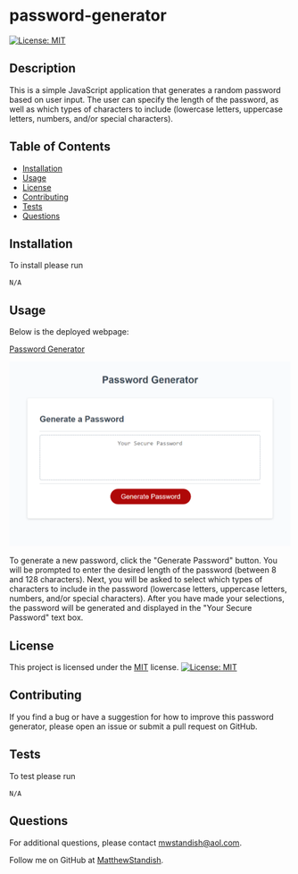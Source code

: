 # password-generator

[![License: MIT](https://img.shields.io/badge/License-MIT-yellow.svg)](https://opensource.org/licenses/MIT)

## Description

This is a simple JavaScript application that generates a random password based on user input. The user can specify the length of the password, as well as which types of characters to include (lowercase letters, uppercase letters, numbers, and/or special characters).

## Table of Contents

- [Installation](#installation)
- [Usage](#usage)
- [License](#license)
- [Contributing](#contributing)
- [Tests](#tests)
- [Questions](#questions)

## Installation

To install please run

```
N/A
```

## Usage

Below is the deployed webpage:

[Password Generator](https://matthewstandish.github.io/password-generator/)

![Password Generator Screenshot](assets/images/deployed-screenshot.png)

To generate a new password, click the "Generate Password" button. You will be prompted to enter the desired length of the password (between 8 and 128 characters). Next, you will be asked to select which types of characters to include in the password (lowercase letters, uppercase letters, numbers, and/or special characters). After you have made your selections, the password will be generated and displayed in the "Your Secure Password" text box.

## License

This project is licensed under the [MIT](https://opensource.org/licenses/MIT) license. [![License: MIT](https://img.shields.io/badge/License-MIT-yellow.svg)](https://opensource.org/licenses/MIT)

## Contributing

If you find a bug or have a suggestion for how to improve this password generator, please open an issue or submit a pull request on GitHub.

## Tests

To test please run

```
N/A
```

## Questions

For additional questions, please contact [mwstandish@aol.com](mailto:mwstandish@aol.com).

Follow me on GitHub at [MatthewStandish](https://github.com/MatthewStandish).
